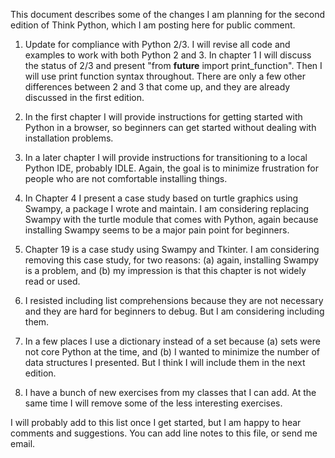 This document describes some of the changes I am planning for the second edition of Think Python, which I am posting here for public comment.

1) Update for compliance with Python 2/3.  I will revise all code and examples to work with both Python 2 and 3.  In chapter 1 I will discuss the status of 2/3 and present "from __future__ import print_function".  Then I will use print function syntax throughout.  There are only a few other differences between 2 and 3 that come up, and they are already discussed in the first edition.

2) In the first chapter I will provide instructions for getting started with Python in a browser, so beginners can get started without dealing with installation problems.

3) In a later chapter I will provide instructions for transitioning to a local Python IDE, probably IDLE.  Again, the goal is to minimize frustration for people who are not comfortable installing things.

4) In Chapter 4 I present a case study based on turtle graphics using Swampy, a package I wrote and maintain.  I am considering replacing Swampy with the turtle module that comes with Python, again because installing Swampy seems to be a major pain point for beginners.

5) Chapter 19 is a case study using Swampy and Tkinter.  I am considering removing this case study, for two reasons: (a) again, installing Swampy is a problem, and (b) my impression is that this chapter is not widely read or used.

6) I resisted including list comprehensions because they are not necessary and they are hard for beginners to debug.  But I am considering including them.

7) In a few places I use a dictionary instead of a set because (a) sets were not core Python at the time, and (b) I wanted to minimize the number of data structures I presented.  But I think I will include them in the next edition.

8) I have a bunch of new exercises from my classes that I can add.  At the same time I will remove some of the less interesting exercises.

I will probably add to this list once I get started, but I am happy to hear comments and suggestions.  You can add line notes to this file, or send me email.
